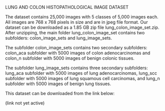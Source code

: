 LUNG AND COLON HISTOPATHOLOGICAL IMAGE DATASET

The dataset contains 25,000 images with 5 classes of 5,000 images each. All images are 768 x 768 pixels in size and are in jpeg file format. Our dataset can be downloaded as a 1.85 GB zip file lung_colon_image_set.zip. After unzipping, the main folder lung_colon_image_set contains two subfolders: colon_image_sets and lung_image_sets. 

The subfolder colon_image_sets contains two secondary subfolders: colon_aca subfolder with 5000 images of colon adenocarcinomas and colon_n subfolder with 5000 images of benign colonic tissues. 

The subfolder lung_image_sets contains three secondary subfolders: lung_aca subfolder with 5000 images of lung adenocarcinomas, lung_scc subfolder with 5000 images of lung squamous cell carcinomas, and lung_n subfolder with 5000 images of benign lung tissues.

This dataset can be downloaded from the link below:

(link not yet active)
